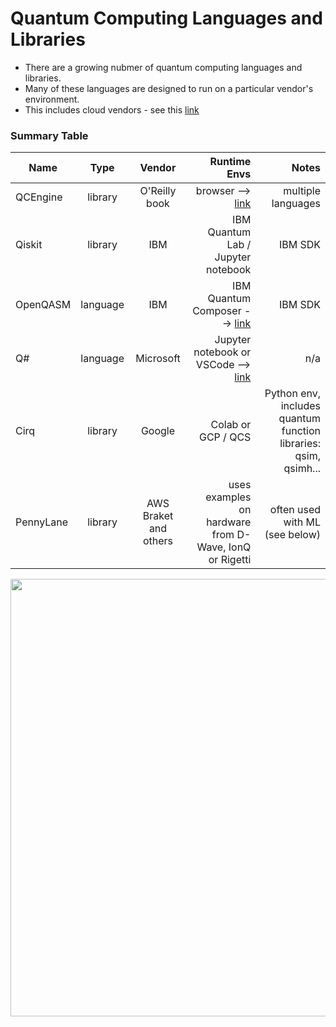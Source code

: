 # Quantum Computing Languages and Libraries

- There are a growing nubmer of quantum computing languages and libraries.    
- Many of these languages are designed to run on a particular vendor's environment.    
- This includes cloud vendors - see this [link](https://github.com/lynnlangit/learning-quantum/blob/main/CLOUD-VENDORS.md)

### Summary Table

| Name   |      Type      |  Vendor | Runtime Envs | Notes |
|----------|:-------------:|:------:|------:|------:|
| QCEngine |  library | O'Reilly book | browser --> [link](https://oreilly-qc.github.io/) | multiple languages |
| Qiskit |    library  |  IBM | IBM Quantum Lab / Jupyter notebook | IBM SDK |
| OpenQASM | language |    IBM | IBM Quantum Composer --> [link](https://quantum-computing.ibm.com/) | IBM SDK |
| Q# | language | Microsoft | Jupyter notebook or VSCode --> [link](https://docs.microsoft.com/en-us/azure/quantum) | n/a |
| Cirq | library | Google | Colab or GCP / QCS | Python env, includes quantum function libraries: qsim, qsimh... |
| PennyLane | library | AWS Braket and others | uses examples on hardware from D-Wave, IonQ or Rigetti | often used with ML (see below) |

<img src=https://github.com/lynnlangit/learning-quantum/blob/main/images/penny-lane-ml.png width=700>
